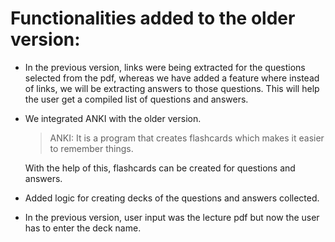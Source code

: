 # Functionalities added to the older version:
- In the previous version, links were being extracted for the questions selected from the pdf, whereas we have added a feature where instead of links, we will be extracting answers to those questions. This will help the user get a compiled list of questions and answers.

- We integrated ANKI with the older version. 
  > ANKI: It is a program that creates flashcards which makes it easier to remember things.

  With the help of this, flashcards can be created for questions and answers.
  
 - Added logic for creating decks of the questions and answers collected.

 - In the previous version, user input was the lecture pdf but now the user has to enter the deck name.


